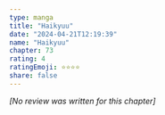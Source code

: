 ```yaml
---
type: manga
title: "Haikyuu"
date: "2024-04-21T12:19:39"
name: "Haikyuu"
chapter: 73
rating: 4
ratingEmoji: ⭐️⭐️⭐️⭐️
share: false
---
```


*[No review was written for this chapter]*
